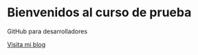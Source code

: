 # Bienvenidos al curso de prueba
GitHub para desarrolladores

[Visita mi blog](http://carlossolis.mobi)
